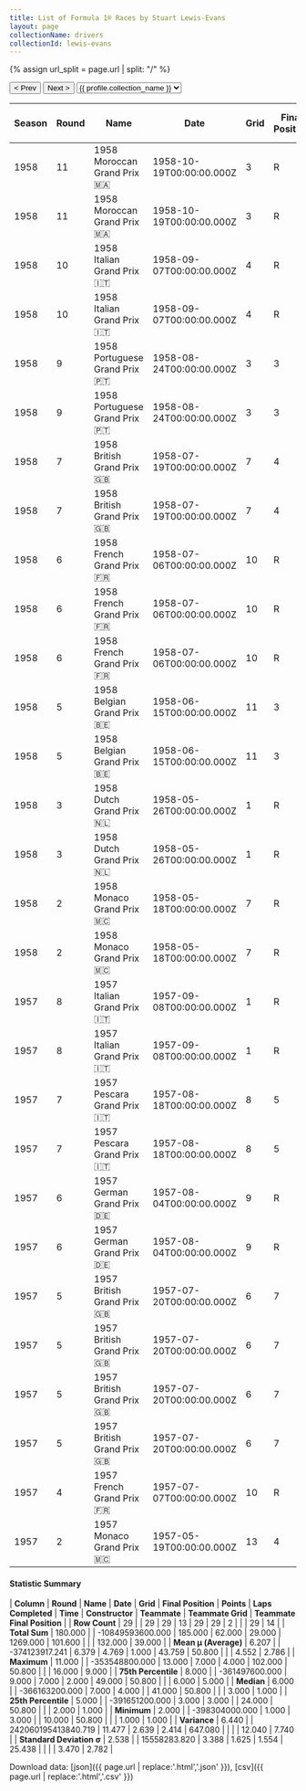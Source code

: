 ```yaml
---
title: List of Formula 1® Races by Stuart Lewis-Evans
layout: page
collectionName: drivers
collectionId: lewis-evans
---
```


{% assign url_split = page.url | split: "/" %}
<div id="collection-navigation">
<button onclick="selector.options[selector.selectedIndex-1].value && (window.location = selector.options[selector.selectedIndex-1].value);">&lt; Prev</button>
<button onclick="selector.options[selector.selectedIndex+1].value && (window.location = selector.options[selector.selectedIndex+1].value);">Next &gt;</button>
<select id="selector" onchange="this.options[this.selectedIndex].value && (window.location = this.options[this.selectedIndex].value);">
  {% for collectionId in site.data[page.collectionName].refs %}
    {% if collectionId == page.collectionId %}
      {% assign selected = "selected" %}
    {% else %}
      {% assign selected = "" %}
    {% endif %}
    {% assign profile = site.data[page.collectionName][collectionId].profile %}
    <option value="/f1/{{ page.collectionName }}/{{ collectionId }}/{{ url_split[4] }}" {{ selected }}>{{ profile.collection_name }}</option>
  {% endfor %}
</select>
</div>

| Season | Round | Name | Date | Grid | Final Position | Points | Laps Completed | Time | Constructor | Teammate | Teammate Grid | Teammate Final Position |
|--|--|--|--|--|--|--|--|--|--|--|--|--|
| 1958 | 11 | 1958 Moroccan Grand Prix 🇲🇦 | 1958-10-19T00:00:00.000Z | 3 | R | 0.0 | 41 |   | Vanwall 🇬🇧 | [Stirling Moss 🇬🇧](/f1/drivers/moss) | 2 | 1 |
| 1958 | 11 | 1958 Moroccan Grand Prix 🇲🇦 | 1958-10-19T00:00:00.000Z | 3 | R | 0.0 | 41 |   | Vanwall 🇬🇧 | [Tony Brooks 🇬🇧](/f1/drivers/brooks) | 7 | R |
| 1958 | 10 | 1958 Italian Grand Prix 🇮🇹 | 1958-09-07T00:00:00.000Z | 4 | R | 0.0 | 30 |   | Vanwall 🇬🇧 | [Tony Brooks 🇬🇧](/f1/drivers/brooks) | 2 | 1 |
| 1958 | 10 | 1958 Italian Grand Prix 🇮🇹 | 1958-09-07T00:00:00.000Z | 4 | R | 0.0 | 30 |   | Vanwall 🇬🇧 | [Stirling Moss 🇬🇧](/f1/drivers/moss) | 1 | R |
| 1958 | 9 | 1958 Portuguese Grand Prix 🇵🇹 | 1958-08-24T00:00:00.000Z | 3 | 3 | 4.0 | 49 |   | Vanwall 🇬🇧 | [Stirling Moss 🇬🇧](/f1/drivers/moss) | 1 | 1 |
| 1958 | 9 | 1958 Portuguese Grand Prix 🇵🇹 | 1958-08-24T00:00:00.000Z | 3 | 3 | 4.0 | 49 |   | Vanwall 🇬🇧 | [Tony Brooks 🇬🇧](/f1/drivers/brooks) | 5 | R |
| 1958 | 7 | 1958 British Grand Prix 🇬🇧 | 1958-07-19T00:00:00.000Z | 7 | 4 | 3.0 | 75 | +50.8 | Vanwall 🇬🇧 | [Tony Brooks 🇬🇧](/f1/drivers/brooks) | 9 | 7 |
| 1958 | 7 | 1958 British Grand Prix 🇬🇧 | 1958-07-19T00:00:00.000Z | 7 | 4 | 3.0 | 75 | +50.8 | Vanwall 🇬🇧 | [Stirling Moss 🇬🇧](/f1/drivers/moss) | 1 | R |
| 1958 | 6 | 1958 French Grand Prix 🇫🇷 | 1958-07-06T00:00:00.000Z | 10 | R | 0.0 | 35 |   | Vanwall 🇬🇧 | [Stirling Moss 🇬🇧](/f1/drivers/moss) | 6 | 2 |
| 1958 | 6 | 1958 French Grand Prix 🇫🇷 | 1958-07-06T00:00:00.000Z | 10 | R | 0.0 | 35 |   | Vanwall 🇬🇧 | [Tony Brooks 🇬🇧](/f1/drivers/brooks) | 5 | R |
| 1958 | 6 | 1958 French Grand Prix 🇫🇷 | 1958-07-06T00:00:00.000Z | 10 | R | 0.0 | 35 |   | Vanwall 🇬🇧 | [Tony Brooks 🇬🇧](/f1/drivers/brooks) | 10 | R |
| 1958 | 5 | 1958 Belgian Grand Prix 🇧🇪 | 1958-06-15T00:00:00.000Z | 11 | 3 | 4.0 | 24 | +3:00.9 | Vanwall 🇬🇧 | [Tony Brooks 🇬🇧](/f1/drivers/brooks) | 5 | 1 |
| 1958 | 5 | 1958 Belgian Grand Prix 🇧🇪 | 1958-06-15T00:00:00.000Z | 11 | 3 | 4.0 | 24 | +3:00.9 | Vanwall 🇬🇧 | [Stirling Moss 🇬🇧](/f1/drivers/moss) | 9 | R |
| 1958 | 3 | 1958 Dutch Grand Prix 🇳🇱 | 1958-05-26T00:00:00.000Z | 1 | R | 0.0 | 46 |   | Vanwall 🇬🇧 | [Stirling Moss 🇬🇧](/f1/drivers/moss) | 2 | 1 |
| 1958 | 3 | 1958 Dutch Grand Prix 🇳🇱 | 1958-05-26T00:00:00.000Z | 1 | R | 0.0 | 46 |   | Vanwall 🇬🇧 | [Tony Brooks 🇬🇧](/f1/drivers/brooks) | 3 | R |
| 1958 | 2 | 1958 Monaco Grand Prix 🇲🇨 | 1958-05-18T00:00:00.000Z | 7 | R | 0.0 | 11 |   | Vanwall 🇬🇧 | [Stirling Moss 🇬🇧](/f1/drivers/moss) | 8 | R |
| 1958 | 2 | 1958 Monaco Grand Prix 🇲🇨 | 1958-05-18T00:00:00.000Z | 7 | R | 0.0 | 11 |   | Vanwall 🇬🇧 | [Tony Brooks 🇬🇧](/f1/drivers/brooks) | 1 | R |
| 1957 | 8 | 1957 Italian Grand Prix 🇮🇹 | 1957-09-08T00:00:00.000Z | 1 | R | 0.0 | 49 |   | Vanwall 🇬🇧 | [Stirling Moss 🇬🇧](/f1/drivers/moss) | 2 | 1 |
| 1957 | 8 | 1957 Italian Grand Prix 🇮🇹 | 1957-09-08T00:00:00.000Z | 1 | R | 0.0 | 49 |   | Vanwall 🇬🇧 | [Tony Brooks 🇬🇧](/f1/drivers/brooks) | 3 | 7 |
| 1957 | 7 | 1957 Pescara Grand Prix 🇮🇹 | 1957-08-18T00:00:00.000Z | 8 | 5 | 2.0 | 17 |   | Vanwall 🇬🇧 | [Stirling Moss 🇬🇧](/f1/drivers/moss) | 2 | 1 |
| 1957 | 7 | 1957 Pescara Grand Prix 🇮🇹 | 1957-08-18T00:00:00.000Z | 8 | 5 | 2.0 | 17 |   | Vanwall 🇬🇧 | [Tony Brooks 🇬🇧](/f1/drivers/brooks) | 6 | R |
| 1957 | 6 | 1957 German Grand Prix 🇩🇪 | 1957-08-04T00:00:00.000Z | 9 | R | 0.0 | 10 |   | Vanwall 🇬🇧 | [Stirling Moss 🇬🇧](/f1/drivers/moss) | 7 | 5 |
| 1957 | 6 | 1957 German Grand Prix 🇩🇪 | 1957-08-04T00:00:00.000Z | 9 | R | 0.0 | 10 |   | Vanwall 🇬🇧 | [Tony Brooks 🇬🇧](/f1/drivers/brooks) | 5 | 9 |
| 1957 | 5 | 1957 British Grand Prix 🇬🇧 | 1957-07-20T00:00:00.000Z | 6 | 7 | 0.0 | 82 |   | Vanwall 🇬🇧 | [Tony Brooks 🇬🇧](/f1/drivers/brooks) | 3 | 1 |
| 1957 | 5 | 1957 British Grand Prix 🇬🇧 | 1957-07-20T00:00:00.000Z | 6 | 7 | 0.0 | 82 |   | Vanwall 🇬🇧 | [Stirling Moss 🇬🇧](/f1/drivers/moss) | 1 | R |
| 1957 | 5 | 1957 British Grand Prix 🇬🇧 | 1957-07-20T00:00:00.000Z | 6 | 7 | 0.0 | 82 |   | Vanwall 🇬🇧 | [Stirling Moss 🇬🇧](/f1/drivers/moss) | 3 | 1 |
| 1957 | 5 | 1957 British Grand Prix 🇬🇧 | 1957-07-20T00:00:00.000Z | 6 | 7 | 0.0 | 82 |   | Vanwall 🇬🇧 | [Tony Brooks 🇬🇧](/f1/drivers/brooks) | 1 | R |
| 1957 | 4 | 1957 French Grand Prix 🇫🇷 | 1957-07-07T00:00:00.000Z | 10 | R | 0.0 | 30 |   | Vanwall 🇬🇧 | [Roy Salvadori 🇬🇧](/f1/drivers/salvadori) | 6 | R |
| 1957 | 2 | 1957 Monaco Grand Prix 🇲🇨 | 1957-05-19T00:00:00.000Z | 13 | 4 | 3.0 | 102 |   | Connaught 🇬🇧 | [Ivor Bueb 🇬🇧](/f1/drivers/bueb) | 16 | R |

#### Statistic Summary

| **Column** | **Round** | **Name** | **Date** | **Grid** | **Final Position** | **Points** | **Laps Completed** | **Time** | **Constructor** | **Teammate** | **Teammate Grid** | **Teammate Final Position** |
| **Row Count** | 29 |  | 29 | 29 | 13 | 29 | 29 | 2 |  |  | 29 | 14 |
| **Total Sum** | 180.000 |  | -10849593600.000 | 185.000 | 62.000 | 29.000 | 1269.000 | 101.600 |  |  | 132.000 | 39.000 |
| **Mean μ (Average)** | 6.207 |  | -374123917.241 | 6.379 | 4.769 | 1.000 | 43.759 | 50.800 |  |  | 4.552 | 2.786 |
| **Maximum** | 11.000 |  | -353548800.000 | 13.000 | 7.000 | 4.000 | 102.000 | 50.800 |  |  | 16.000 | 9.000 |
| **75th Percentile** | 8.000 |  | -361497600.000 | 9.000 | 7.000 | 2.000 | 49.000 | 50.800 |  |  | 6.000 | 5.000 |
| **Median** | 6.000 |  | -366163200.000 | 7.000 | 4.000 |  | 41.000 | 50.800 |  |  | 3.000 | 1.000 |
| **25th Percentile** | 5.000 |  | -391651200.000 | 3.000 | 3.000 |  | 24.000 | 50.800 |  |  | 2.000 | 1.000 |
| **Minimum** | 2.000 |  | -398304000.000 | 1.000 | 3.000 |  | 10.000 | 50.800 |  |  | 1.000 | 1.000 |
| **Variance** | 6.440 |  | 242060195413840.719 | 11.477 | 2.639 | 2.414 | 647.080 |  |  |  | 12.040 | 7.740 |
| **Standard Deviation σ** | 2.538 |  | 15558283.820 | 3.388 | 1.625 | 1.554 | 25.438 |  |  |  | 3.470 | 2.782 |

Download data: [json]({{ page.url | replace:'.html','.json' }}), [csv]({{ page.url | replace:'.html','.csv' }})
